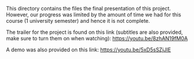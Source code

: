 This directory contains the files the final presentation of this project. However, our progress was limited by the amount of time we had for this course (1 university semester) and hence it is not complete.

The trailer for the project is found on this link (subtitles are also provided, make sure to turn them on when watching): https://youtu.be/8zhAN19fM0A

A demo was also provided on this link: https://youtu.be/5xD5sSZjJlE

